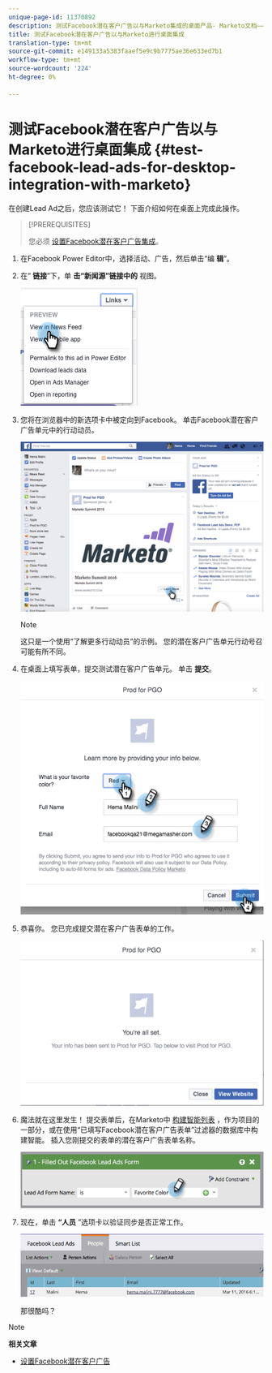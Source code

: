 ```yaml
---
unique-page-id: 11370892
description: 测试Facebook潜在客户广告以与Marketo集成的桌面产品- Marketo文档——产品文档
title: 测试Facebook潜在客户广告以与Marketo进行桌面集成
translation-type: tm+mt
source-git-commit: e149133a5383faaef5e9c9b7775ae36e633ed7b1
workflow-type: tm+mt
source-wordcount: '224'
ht-degree: 0%

---
```



# 测试Facebook潜在客户广告以与Marketo进行桌面集成 {#test-facebook-lead-ads-for-desktop-integration-with-marketo}

在创建Lead Ad之后，您应该测试它！ 下面介绍如何在桌面上完成此操作。

>[!PREREQUISITES]
>
>您必须 [设置Facebook潜在客户广告集成](set-up-facebook-lead-ads.md)。

1. 在Facebook Power Editor中，选择活动、广告，然后单击“编 **辑**”。
1. 在“ **链接**”下，单 **击“新闻源”链接中的** 视图。

   ![](assets/image2016-5-13-14-3a35-3a36.png)

1. 您将在浏览器中的新选项卡中被定向到Facebook。 单击Facebook潜在客户广告单元中的行动动员。

   ![](assets/image2016-5-13-14-3a42-3a45.png)

   >[!NOTE]
   >
   >这只是一个使用“了解更多行动动员”的示例。 您的潜在客户广告单元行动号召可能有所不同。

1. 在桌面上填写表单，提交测试潜在客户广告单元。 单击 **提交**。

   ![](assets/image2016-5-13-14-3a47-3a43.png)

1. 恭喜你。 您已完成提交潜在客户广告表单的工作。

   ![](assets/image2016-5-13-14-3a52-3a57.png)

1. 魔法就在这里发生！ 提交表单后，在Marketo中 [构建智能列表](../../../product-docs/core-marketo-concepts/smart-lists-and-static-lists/creating-a-smart-list/create-a-smart-list.md) ，作为项目的一部分，或在使用“已填写Facebook潜在客户广告表单”过滤器的数据库中构建智能。 插入您刚提交的表单的潜在客户广告表单名称。

   ![](assets/image2016-3-11-8-3a59-3a34-1.png)

1. 现在，单击 **“人员** ”选项卡以验证同步是否正常工作。

   ![](assets/people.png)

   那很酷吗？

>[!NOTE]
>
>**相关文章**
>
>* [设置Facebook潜在客户广告](set-up-facebook-lead-ads.md)

>



